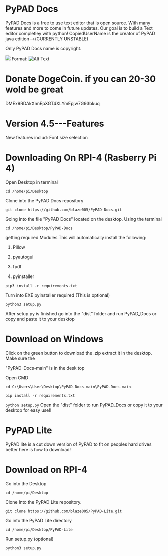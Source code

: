 # PyPAD Docs

PyPAD Docs is a free to use text editor that is open source. With many features and more to come in future updates. Our goal is to build a Text editor completley with python! CopiedUserName is the creator of PyPAD java edition-->(CURRENTLY UNSTABLE)



Only PyPAD Docs name is copyright. 

![](PyPAD-Docs/demopic.jpeg)
Format: ![Alt Text](https://github.com/blaze005/PyPAD-Docs/blob/main/demopic.jpeg?raw=true)






# Donate DogeCoin. if you can 20-30 wold be great 

DMEx9RDAkXnnEpXGT4XLYmEpjw7G93bkuq

# Version 4.5---Features

New features includ: Font size selection


# Downloading On RPI-4 (Rasberry Pi 4)


Open Desktop in terminal

```cd /home/pi/Desktop```

Clone into the PyPAD Docs repository

```git clone https://github.com/blaze005/PyPAD-Docs.git```

Going into the file "PyPAD Docs" located on the desktop. Using the terminal

```cd /home/pi/Desktop/PyPAD-Docs```

getting required Modules
This will automatically install the following:

1. Pillow 

2. pyautogui

3. fpdf

4. pyinstaller

```pip3 install -r requirements.txt```


Turn into EXE pyinstaller required (This is optional) 

```python3 setup.py```

After setup.py is finished go into the "dist" folder and run PyPAD_Docs or copy and paste it to 
your desktop



# Download on Windows

Click on the green button to download the .zip extract it in the desktop. Make sure the 

"PyPAD-Docs-main" is in the desk top

Open CMD


```cd C:\Users\User\Desktop\PyPAD-Docs-main\PyPAD-Docs-main```


```pip install -r requirements.txt```


```python setup.py```
Open the "dist" folder to run PyPAD_Docs or copy it to your desktop for easy use!!




# PyPAD Lite

PyPAD lite is a cut down version of PyPAD to fit on peoples hard drives better here is how to download!

# Download on RPI-4

Go into the Desktop

```cd /home/pi/Desktop```

Clone Into the PyPAD Lite repository.

```git clone https://github.com/blaze005/PyPAD-Lite.git```

Go into the PyPAD Lite directory

```cd /home/pi/Desktop/PyPAD-Lite```

Run setup.py (optional)

```python3 setup.py```

